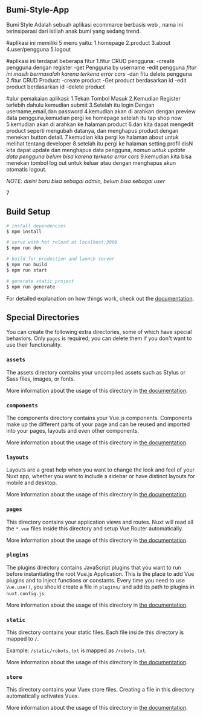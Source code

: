 ## Bumi-Style-App
Bumi Style Adalah sebuah aplikasi ecommarce berbasis web , nama ini terinsiparasi dari istilah anak bumi yang sedang trend.

#aplikasi ini memiliki 5 menu yaitu:
1.homepage
2.product
3.about
4.user/pengguna
5.logout

#aplikasi ini terdapat beberapa fitur
1.fitur CRUD pengguna:
  -create pengguna dengan register 
  -get Pengguna by username
  -edit pengguna *fitur ini masih bermasalah karena terkena error cors*
  -dan fitu delete pengguna
2.fitur CRUD Product:
  -create product
  -Get product berdasarkan id
  -edit product berdasarkan id
  -delete product

#alur pemakaian aplikasi:
1.Tekan Tombol Masuk 
2.Kemudian Register terlebih dahulu kemudian submit
3.Setelah itu login Dengan username,email,dan password
4.kemudian akan di arahkan dengan preview data pengguna,kemudian pergi ke homepage setelah itu tap shop now
5.kemudian akan di arahkan ke halaman product 
6.dan kita dapat mengedit product seperti mengubah datanya, dan menghapus product dengan menekan button detail.
7.kemudian kita pergi ke halaman about untuk melihat tentang developer
8.setelah itu pergi ke halaman setting profil disN kita dapat update dan menghapus data pengguna, *namun untuk update data pengguna belum bisa karena terkena error cors*
9.kemudian kita bisa menekan tombol log out untuk keluar atau dengan menghapus akun otomatis logout.

*NOTE: disini baru bisa sebagai admin, belum bisa sebagai user*


7

## Build Setup

```bash
# install dependencies
$ npm install

# serve with hot reload at localhost:3000
$ npm run dev

# build for production and launch server
$ npm run build
$ npm run start

# generate static project
$ npm run generate
```

For detailed explanation on how things work, check out the [documentation](https://nuxtjs.org).

## Special Directories

You can create the following extra directories, some of which have special behaviors. Only `pages` is required; you can delete them if you don't want to use their functionality.

### `assets`

The assets directory contains your uncompiled assets such as Stylus or Sass files, images, or fonts.

More information about the usage of this directory in [the documentation](https://nuxtjs.org/docs/2.x/directory-structure/assets).

### `components`

The components directory contains your Vue.js components. Components make up the different parts of your page and can be reused and imported into your pages, layouts and even other components.

More information about the usage of this directory in [the documentation](https://nuxtjs.org/docs/2.x/directory-structure/components).

### `layouts`

Layouts are a great help when you want to change the look and feel of your Nuxt app, whether you want to include a sidebar or have distinct layouts for mobile and desktop.

More information about the usage of this directory in [the documentation](https://nuxtjs.org/docs/2.x/directory-structure/layouts).


### `pages`

This directory contains your application views and routes. Nuxt will read all the `*.vue` files inside this directory and setup Vue Router automatically.

More information about the usage of this directory in [the documentation](https://nuxtjs.org/docs/2.x/get-started/routing).

### `plugins`

The plugins directory contains JavaScript plugins that you want to run before instantiating the root Vue.js Application. This is the place to add Vue plugins and to inject functions or constants. Every time you need to use `Vue.use()`, you should create a file in `plugins/` and add its path to plugins in `nuxt.config.js`.

More information about the usage of this directory in [the documentation](https://nuxtjs.org/docs/2.x/directory-structure/plugins).

### `static`

This directory contains your static files. Each file inside this directory is mapped to `/`.

Example: `/static/robots.txt` is mapped as `/robots.txt`.

More information about the usage of this directory in [the documentation](https://nuxtjs.org/docs/2.x/directory-structure/static).

### `store`

This directory contains your Vuex store files. Creating a file in this directory automatically activates Vuex.

More information about the usage of this directory in [the documentation](https://nuxtjs.org/docs/2.x/directory-structure/store).
